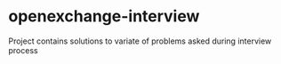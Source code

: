 # openexchange-interview
Project contains solutions to variate of problems asked during interview process
